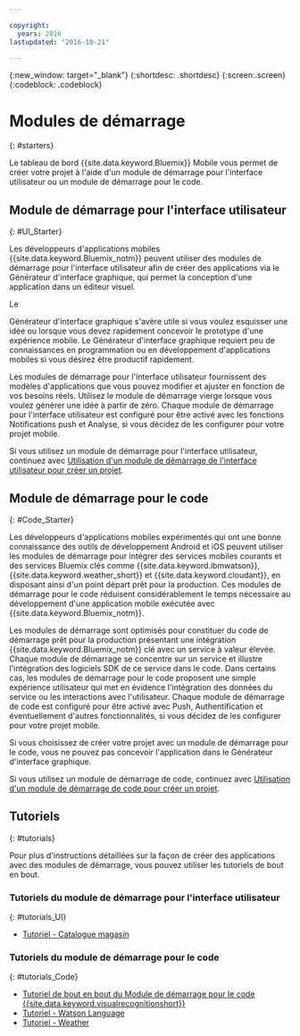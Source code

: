 ```yaml
---

copyright:
  years: 2016
lastupdated: "2016-10-21"

---
```

{:new_window: target="_blank"}
{:shortdesc: .shortdesc}
{:screen:.screen}
{:codeblock: .codeblock}

# Modules de démarrage
{: #starters}

Le tableau de bord {{site.data.keyword.Bluemix}} Mobile vous
permet de créer votre projet à l'aide d'un module de démarrage pour l'interface
utilisateur ou un module de démarrage pour le code.


## Module de démarrage pour l'interface utilisateur
{: #UI_Starter}

Les développeurs d'applications
mobiles {{site.data.keyword.Bluemix_notm}} peuvent utiliser des modules
de démarrage pour l'interface utilisateur afin de créer des applications via le
Générateur d'interface graphique, qui permet la conception d'une application
dans un éditeur visuel.
<!--The UI Builder assists you when you have an idea to prototype quickly.--> Le
Générateur d'interface graphique s'avère utile si vous voulez esquisser une
idée ou lorsque vous devez rapidement concevoir le prototype d'une expérience
mobile. Le Générateur d'interface graphique requiert peu de connaissances en
programmation ou en développement d'applications mobiles si vous désirez être
productif rapidement. <!-- The UI Starters give you patterns of applications that enable you to modify and adjust to your use case needs. If you want to start from scratch and build an idea up from nothing use the Empty starter. Each UI starter is configured to be enabled with Push and Analytics capabilities if you decide to configure this for you Mobile Project.*App views can be bound to data with little programming knowledge, which enables apps to be started and native source code to be generated quickly.* -->

Les modules de démarrage pour l'interface utilisateur fournissent des
modèles d'applications que vous pouvez modifier et ajuster en fonction de vos
besoins réels. Utilisez le module de démarrage vierge lorsque vous voulez
générer une idée à partir de zéro. Chaque module de démarrage pour
l'interface utilisateur est configuré
pour être activé avec les fonctions Notifications push et Analyse, si vous
décidez de les configurer pour votre projet mobile.

Si vous utilisez un module de démarrage pour l'interface utilisateur, continuez avec [Utilisation d'un module de démarrage de l'interface utilisateur pour créer un projet](projects_ui.html).

<!-- If you choose to create your project with a UI Starter, you have the option to design your app from within the UI Builder.-->


## Module de démarrage pour le code
{: #Code_Starter}

Les développeurs d'applications mobiles expérimentés qui ont une bonne
connaissance des outils de développement Android et iOS peuvent utiliser les
modules de démarrage pour intégrer des services mobiles courants et des
services Bluemix clés comme {{site.data.keyword.ibmwatson}},
{{site.data.keyword.weather_short}} et
{{site.data.keyword.cloudant}}, en disposant ainsi d'un point départ prêt pour la production. Ces
modules de démarrage pour le code réduisent considérablement le temps
nécessaire au développement d'une application mobile exécutée avec
{{site.data.keyword.Bluemix_notm}}.

Les modules de démarrage sont optimisés pour constituer du code de
démarrage prêt pour la production présentant une intégration
{{site.data.keyword.Bluemix_notm}} clé avec un service à valeur
élevée. Chaque module de démarrage se concentre sur un service et illustre
l'intégration des logiciels SDK de ce service dans le code. Dans certains cas,
les modules de démarrage pour le code proposent une simple expérience
utilisateur qui met en évidence l'intégration des données du service ou les
interactions avec l'utilisateur. Chaque module de démarrage de code est configuré pour être activé avec Push, Authentification et éventuellement d'autres fonctionnalités, si vous décidez de les configurer pour votre projet mobile.

Si vous choisissez de créer votre projet avec un module de démarrage pour
le code, vous ne pouvez pas concevoir l'application dans le Générateur
d'interface graphique.

Si vous utilisez un module de démarrage de code, continuez avec [Utilisation d'un module de démarrage de code pour créer un projet](projects_code.html).

## Tutoriels
{: #tutorials}

Pour plus d'instructions détaillées sur la façon de créer des applications avec des modules de démarrage, vous pouvez utiliser les tutoriels de bout en bout. 

### Tutoriels du module de démarrage pour l'interface utilisateur
{: #tutorials_UI}

* [Tutoriel - Catalogue magasin](tutorial_store_catalog.html)

### Tutoriels du module de démarrage pour le code
{: #tutorials_Code}

* [Tutoriel de bout en bout du Module de démarrage pour le code {{site.data.keyword.visualrecognitionshort}} ](tutorial.html)
* [Tutoriel - Watson Language](tutorial_watson_language.html)
* [Tutoriel - Weather](tutorial_weather.html)
